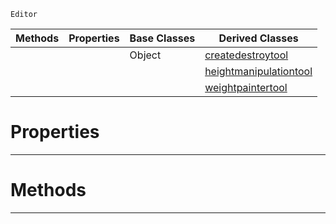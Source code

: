  `Editor`

|Methods|Properties|Base Classes|Derived Classes|
|---|---|---|---|
| | |Object|[createdestroytool](https://plasmaengine.github.io/PlasmaDocs/Plasma1/C++/code_reference/class_reference/createdestroytool.md)|
| | | |[heightmanipulationtool](https://plasmaengine.github.io/PlasmaDocs/Plasma1/C++/code_reference/class_reference/heightmanipulationtool.md)|
| | | |[weightpaintertool](https://plasmaengine.github.io/PlasmaDocs/Plasma1/C++/code_reference/class_reference/weightpaintertool.md)|


 #  Properties


---  
 #  Methods


---  
 

 